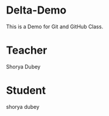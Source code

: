 # Delta-Demo
This is a Demo for Git and GitHub Class.

# Teacher
Shorya Dubey

# Student
shorya dubey